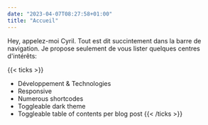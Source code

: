 ```yaml
---
date: "2023-04-07T08:27:58+01:00"
title: "Accueil"
---
```


Hey, appelez-moi Cyril. Tout est dit succintement dans la barre de navigation. Je propose seulement de vous lister quelques centres d'intérêts:

{{< ticks >}}
* Développement & Technologies
* Responsive
* Numerous shortcodes
* Toggleable dark theme
* Toggleable table of contents per blog post
{{< /ticks >}}
